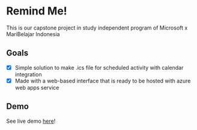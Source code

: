 # Remind Me!
This is our capstone project in study independent program of Microsoft x MariBelajar Indonesia

## Goals
- [x] Simple solution to make .ics file for scheduled activity with calendar integration 
- [x] Made with a web-based interface that is ready to be hosted with azure web apps service

## Demo
See live demo [here](mukhamadazistholib.github.io)!



